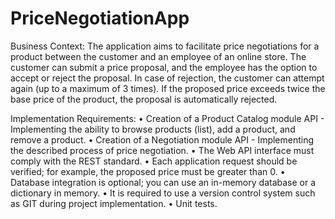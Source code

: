 # PriceNegotiationApp

Business Context:
The application aims to facilitate price negotiations for a product between the customer and an employee of an online store. The customer can submit a price proposal, and the employee has the option to accept or reject the proposal. In case of rejection, the customer can attempt again (up to a maximum of 3 times). If the proposed price exceeds twice the base price of the product, the proposal is automatically rejected.

Implementation Requirements:
• Creation of a Product Catalog module API - Implementing the ability to browse products (list), add a product, and remove a product.
• Creation of a Negotiation module API - Implementing the described process of price negotiation.
• The Web API interface must comply with the REST standard.
• Each application request should be verified; for example, the proposed price must be greater than 0.
• Database integration is optional; you can use an in-memory database or a dictionary in memory.
• It is required to use a version control system such as GIT during project implementation.
• Unit tests.
